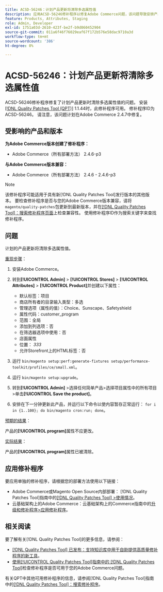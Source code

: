 ```yaml
---
title: ACSD-56246：计划产品更新将清除多选属性值
description: 应用ACSD-56246修补程序以修复Adobe Commerce问题，该问题导致安排产品更新时清除多选属性值。
feature: Products, Attributes, Staging
role: Admin, Developer
exl-id: 1751a03d-2610-423f-be2f-b9d060452904
source-git-commit: 011a6f46f76029eaf67f172b576e58dac9710a3d
workflow-type: tm+mt
source-wordcount: '386'
ht-degree: 0%

---
```


# ACSD-56246：计划产品更新将清除多选属性值

ACSD-56246修补程序修复了计划产品更新时清除多选属性值的问题。 安装[[!DNL Quality Patches Tool (QPT)]](https://experienceleague.adobe.com/en/docs/commerce-operations/tools/quality-patches-tool/quality-patches-tool-to-self-serve-quality-patches) 1.1.44时，此修补程序可用。 修补程序ID为ACSD-56246。 请注意，该问题计划在Adobe Commerce 2.4.7中修复。

## 受影响的产品和版本

**为Adobe Commerce版本创建了修补程序：**

* Adobe Commerce（所有部署方法） 2.4.6-p3

**与Adobe Commerce版本兼容：**

* Adobe Commerce（所有部署方法） 2.4.6 - 2.4.6-p3

>[!NOTE]
>
>该修补程序可能适用于具有新[!DNL Quality Patches Tool]发行版本的其他版本。 要检查修补程序是否与您的Adobe Commerce版本兼容，请将`magento/quality-patches`包更新到最新版本，并在[[!DNL Quality Patches Tool]：搜索修补程序页面](https://experienceleague.adobe.com/tools/commerce-quality-patches/index.html)上检查兼容性。 使用修补程序ID作为搜索关键字来查找修补程序。

## 问题

计划的产品更新将清除多选属性值。

<u>重现步骤</u>：

1. 安装Adobe Commerce。
1. 转到&#x200B;**[!UICONTROL Admin]** > **[!UICONTROL Stores]** > **[!UICONTROL Attributes]** > **[!UICONTROL Product]**&#x200B;并创建以下属性：

   * 默认标签：项目
   * 商店所有者的目录输入类型：多选
   * 管理选项（属性的值）：Choice、Sunscape、Safetyshield
   * 属性代码：customer_program
   * 范围：全局
   * 添加到列选项：否
   * 在筛选器选项中使用：否
   * 店面属性
   * 位置： *333*
   * 允许Storefront上的HTML标签：否

1. 运行
   `bin/magento setup:perf:generate-fixtures setup/performance-toolkit/profiles/ce/small.xml`。
1. 运行
   `bin/magento setup:upgrade`。
1. 转到&#x200B;**[!UICONTROL Admin]** >选择任何简单产品>选择项目属性中的所有项目>单击&#x200B;**[!UICONTROL Save the product]**。
1. 安排在下一分钟更新此产品，并运行以下命令以使内容暂存正常运行：
   `for i in {1..100}; do bin/magento cron:run; done`。

<u>预期的结果</u>：

产品的&#x200B;**[!UICONTROL program]**&#x200B;属性不应更改。

<u>实际结果</u>：

产品的&#x200B;**[!UICONTROL program]**&#x200B;属性已被清除。

## 应用修补程序

要应用单独的修补程序，请根据您的部署方法使用以下链接：

* Adobe Commerce或Magento Open Source内部部署： [!DNL Quality Patches Tool]指南中的[[!DNL Quality Patches Tool] >使用情况](/help/tools/quality-patches-tool/usage.md)。
* 云基础架构上的Adobe Commerce：云基础架构上的Commerce指南中的[升级和修补程序>应用修补程序](https://experienceleague.adobe.com/docs/commerce-cloud-service/user-guide/develop/upgrade/apply-patches.html)。

## 相关阅读

要了解有关[!DNL Quality Patches Tool]的更多信息，请参阅：

* [[!DNL Quality Patches Tool] 已发布：支持知识库中用于自助提供高质量修补程序的新工具](https://experienceleague.adobe.com/en/docs/commerce-operations/tools/quality-patches-tool/quality-patches-tool-to-self-serve-quality-patches)。
* [使用[!UICONTROL Quality Patches Tool]指南中的 [!DNL Quality Patches Tool]](/help/tools/quality-patches-tool/patches-available-in-qpt/check-patch-for-magento-issue-with-magento-quality-patches.md)检查修补程序是否可用于您的Adobe Commerce问题。


有关QPT中其他可用修补程序的信息，请参阅[!DNL Quality Patches Tool]指南中的[[!DNL Quality Patches Tool]：搜索修补程序](https://experienceleague.adobe.com/tools/commerce-quality-patches/index.html)。
